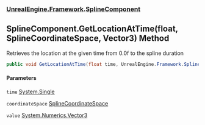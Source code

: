 ### [UnrealEngine.Framework](UnrealEngine_Framework.md 'UnrealEngine.Framework').[SplineComponent](SplineComponent.md 'UnrealEngine.Framework.SplineComponent')
## SplineComponent.GetLocationAtTime(float, SplineCoordinateSpace, Vector3) Method
Retrieves the location at the given time from 0.0f to the spline duration  
```csharp
public void GetLocationAtTime(float time, UnrealEngine.Framework.SplineCoordinateSpace coordinateSpace, ref System.Numerics.Vector3 value);
```
#### Parameters
<a name='UnrealEngine_Framework_SplineComponent_GetLocationAtTime(float_UnrealEngine_Framework_SplineCoordinateSpace_System_Numerics_Vector3)_time'></a>
`time` [System.Single](https://docs.microsoft.com/en-us/dotnet/api/System.Single 'System.Single')  
  
<a name='UnrealEngine_Framework_SplineComponent_GetLocationAtTime(float_UnrealEngine_Framework_SplineCoordinateSpace_System_Numerics_Vector3)_coordinateSpace'></a>
`coordinateSpace` [SplineCoordinateSpace](SplineCoordinateSpace.md 'UnrealEngine.Framework.SplineCoordinateSpace')  
  
<a name='UnrealEngine_Framework_SplineComponent_GetLocationAtTime(float_UnrealEngine_Framework_SplineCoordinateSpace_System_Numerics_Vector3)_value'></a>
`value` [System.Numerics.Vector3](https://docs.microsoft.com/en-us/dotnet/api/System.Numerics.Vector3 'System.Numerics.Vector3')  
  
